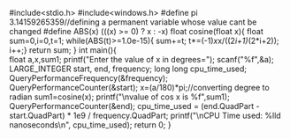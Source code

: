 #include<stdio.h>
#include<windows.h>
#define pi 3.14159265359//defining a permanent variable whose value cant be changed
#define ABS(x) (((x) >= 0) ? x : -x)
float cosine(float x){
    float sum=0,i=0,t=1;
    while(ABS(t)>=1.0e-15){
    sum+=t;
    t*=(-1)*x*x/((2*i+1)*(2*i+2));
    i++;}
    return sum;
}
int main(){  
float a,x,sum1;
printf("Enter the value of x in degrees=");
scanf("%f",&a);
LARGE_INTEGER start, end, frequency;
long long cpu_time_used;
QueryPerformanceFrequency(&frequency);
QueryPerformanceCounter(&start);
x=(a/180)*pi;//converting degree to radian
sum1=cosine(x);
    printf("\nvalue of cos x is %f",sum1);
     QueryPerformanceCounter(&end);
    cpu_time_used = (end.QuadPart - start.QuadPart) * 1e9 / frequency.QuadPart;
    printf("\nCPU Time used: %lld nanoseconds\n", cpu_time_used);
return 0;
}
